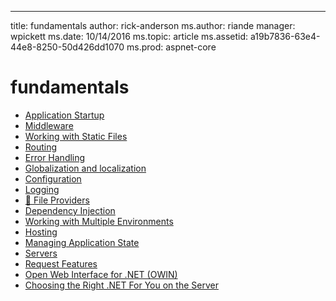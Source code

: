 ---
title: fundamentals
author: rick-anderson
ms.author: riande
manager: wpickett
ms.date: 10/14/2016
ms.topic: article
ms.assetid: a19b7836-63e4-44e8-8250-50d426dd1070
ms.prod: aspnet-core
# fundamentals

- [Application Startup](startup.md)
- [Middleware](middleware.md)
- [Working with Static Files](static-files.md)
- [Routing](routing.md)
- [Error Handling](error-handling.md)
- [Globalization and localization](localization.md)
- [Configuration](configuration.md)
- [Logging](logging.md)
- [🔧 File Providers](file-providers.md)
- [Dependency Injection](dependency-injection.md)
- [Working with Multiple Environments](environments.md)
- [Hosting](hosting.md)
- [Managing Application State](app-state.md)
- [Servers](servers.md)
- [Request Features](request-features.md)
- [Open Web Interface for .NET (OWIN)](owin.md)
- [Choosing the Right .NET For You on the Server](choosing-the-right-dotnet.md)
